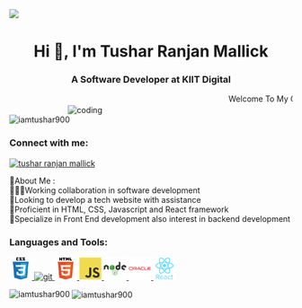 <img src="https://webcoder.co.in/wp-content/uploads/2021/04/website.gif"/>
<h1 align="center">Hi 👋, I'm Tushar Ranjan Mallick</h1>
<h3 align="center">A Software Developer at KIIT Digital</h3>
<marquee>Welcome To My GitHub Profile</marquee>
<img align="right" alt="coding" width="400" src="https://media.giphy.com/media/836HiJc7pgzy8iNXCn/giphy.gif">
<p align="left"> <img src="https://komarev.com/ghpvc/?username=iamtushar900&label=Profile%20views&color=0e75b6&style=flat" alt="iamtushar900" /> </p>

<h3 align="left">Connect with me:</h3>
<p align="left">
<a href="https://linkedin.com/in/tushar ranjan mallick" target="blank"><img align="center" src="https://raw.githubusercontent.com/rahuldkjain/github-profile-readme-generator/master/src/images/icons/Social/linked-in-alt.svg" alt="tushar ranjan mallick" height="30" width="40" /></a>
</p>
💫About Me : <br>
🧑‍🤝‍🧑Working collaboration in software development<br>💛Looking to develop a tech website with assistance<br>🌱Proficient in HTML, CSS, Javascript and React framework <br>💭Specialize in Front End development also interest in backend development
<h3 align="left">Languages and Tools:</h3>
<p align="left"> <a href="https://www.w3schools.com/css/" target="_blank" rel="noreferrer"> <img src="https://raw.githubusercontent.com/devicons/devicon/master/icons/css3/css3-original-wordmark.svg" alt="css3" width="40" height="40"/> </a> <a href="https://git-scm.com/" target="_blank" rel="noreferrer"> <img src="https://www.vectorlogo.zone/logos/git-scm/git-scm-icon.svg" alt="git" width="40" height="40"/> </a> <a href="https://www.w3.org/html/" target="_blank" rel="noreferrer"> <img src="https://raw.githubusercontent.com/devicons/devicon/master/icons/html5/html5-original-wordmark.svg" alt="html5" width="40" height="40"/> </a> <a href="https://developer.mozilla.org/en-US/docs/Web/JavaScript" target="_blank" rel="noreferrer"> <img src="https://raw.githubusercontent.com/devicons/devicon/master/icons/javascript/javascript-original.svg" alt="javascript" width="40" height="40"/> </a> <a href="https://nodejs.org" target="_blank" rel="noreferrer"> <img src="https://raw.githubusercontent.com/devicons/devicon/master/icons/nodejs/nodejs-original-wordmark.svg" alt="nodejs" width="40" height="40"/> </a> <a href="https://www.oracle.com/" target="_blank" rel="noreferrer"> <img src="https://raw.githubusercontent.com/devicons/devicon/master/icons/oracle/oracle-original.svg" alt="oracle" width="40" height="40"/> </a> <a href="https://reactjs.org/" target="_blank" rel="noreferrer"> <img src="https://raw.githubusercontent.com/devicons/devicon/master/icons/react/react-original-wordmark.svg" alt="react" width="40" height="40"/> </a> </p>

<p><img align="left" src="https://github-readme-stats.vercel.app/api/top-langs?username=iamtushar900&show_icons=true&locale=en&layout=compact" alt="iamtushar900" /></p>

<p>&nbsp;<img align="center" src="https://github-readme-stats.vercel.app/api?username=iamtushar900&show_icons=true&locale=en" alt="iamtushar900" /></p>
